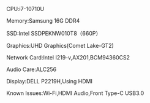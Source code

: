 CPU:i7-10710U

Memory:Samsung 16G DDR4

SSD:Intel SSDPEKNW010T8（660P）

Graphics:UHD Graphics(Comet Lake-GT2)

Network Card:Intel I219-v,AX201,BCM94360CS2

Audio Care:ALC256

Display:DELL P2219H,Using HDMI

Known Issues:Wi-Fi,HDMI Audio,Front Type-C USB3.0

